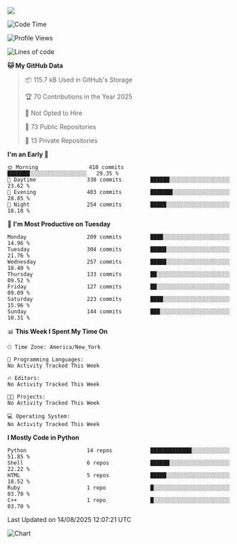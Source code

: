 
![](https://hit.yhype.me/github/profile?user_id=44564111)
<!--START_SECTION:waka-->
![Code Time](http://img.shields.io/badge/Code%20Time-26%20hrs%2018%20mins-blue)

![Profile Views](http://img.shields.io/badge/Profile%20Views-4-blue)

![Lines of code](https://img.shields.io/badge/From%20Hello%20World%20I%27ve%20Written-5.2%20million%20lines%20of%20code-blue)

**🐱 My GitHub Data** 

> 📦 115.7 kB Used in GitHub's Storage 
 > 
> 🏆 70 Contributions in the Year 2025
 > 
> 🚫 Not Opted to Hire
 > 
> 📜 73 Public Repositories 
 > 
> 🔑 13 Private Repositories 
 > 
**I'm an Early 🐤** 

```text
🌞 Morning                410 commits         ███████░░░░░░░░░░░░░░░░░░   29.35 % 
🌆 Daytime                330 commits         ██████░░░░░░░░░░░░░░░░░░░   23.62 % 
🌃 Evening                403 commits         ███████░░░░░░░░░░░░░░░░░░   28.85 % 
🌙 Night                  254 commits         █████░░░░░░░░░░░░░░░░░░░░   18.18 % 
```
📅 **I'm Most Productive on Tuesday** 

```text
Monday                   209 commits         ████░░░░░░░░░░░░░░░░░░░░░   14.96 % 
Tuesday                  304 commits         █████░░░░░░░░░░░░░░░░░░░░   21.76 % 
Wednesday                257 commits         █████░░░░░░░░░░░░░░░░░░░░   18.40 % 
Thursday                 133 commits         ██░░░░░░░░░░░░░░░░░░░░░░░   09.52 % 
Friday                   127 commits         ██░░░░░░░░░░░░░░░░░░░░░░░   09.09 % 
Saturday                 223 commits         ████░░░░░░░░░░░░░░░░░░░░░   15.96 % 
Sunday                   144 commits         ███░░░░░░░░░░░░░░░░░░░░░░   10.31 % 
```


📊 **This Week I Spent My Time On** 

```text
🕑︎ Time Zone: America/New_York

💬 Programming Languages: 
No Activity Tracked This Week

🔥 Editors: 
No Activity Tracked This Week

🐱‍💻 Projects: 
No Activity Tracked This Week

💻 Operating System: 
No Activity Tracked This Week
```

**I Mostly Code in Python** 

```text
Python                   14 repos            █████████████░░░░░░░░░░░░   51.85 % 
Shell                    6 repos             ██████░░░░░░░░░░░░░░░░░░░   22.22 % 
HTML                     5 repos             █████░░░░░░░░░░░░░░░░░░░░   18.52 % 
Ruby                     1 repo              █░░░░░░░░░░░░░░░░░░░░░░░░   03.70 % 
C++                      1 repo              █░░░░░░░░░░░░░░░░░░░░░░░░   03.70 % 
```




 Last Updated on 14/08/2025 12:07:21 UTC
<!--END_SECTION:waka-->
![Chart](https://wakatime.com/share/@Vault108/688d9b71-d249-4f4e-81ef-3dceb97e43a3.svg)

